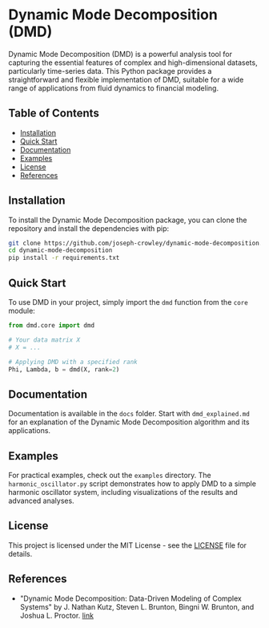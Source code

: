 # Dynamic Mode Decomposition (DMD)

Dynamic Mode Decomposition (DMD) is a powerful analysis tool for capturing the essential features of complex and high-dimensional datasets, particularly time-series data. This Python package provides a straightforward and flexible implementation of DMD, suitable for a wide range of applications from fluid dynamics to financial modeling.

## Table of Contents
- [Installation](#installation)
- [Quick Start](#quick-start)
- [Documentation](#documentation)
- [Examples](#examples)
- [License](#license)
- [References](#references)

## Installation

To install the Dynamic Mode Decomposition package, you can clone the repository and install the dependencies with pip:

```bash
git clone https://github.com/joseph-crowley/dynamic-mode-decomposition.git
cd dynamic-mode-decomposition
pip install -r requirements.txt
```

## Quick Start

To use DMD in your project, simply import the `dmd` function from the `core` module:

```python
from dmd.core import dmd

# Your data matrix X
# X = ...

# Applying DMD with a specified rank
Phi, Lambda, b = dmd(X, rank=2)
```

## Documentation

Documentation is available in the `docs` folder. Start with `dmd_explained.md` for an explanation of the Dynamic Mode Decomposition algorithm and its applications.

## Examples

For practical examples, check out the `examples` directory. The `harmonic_oscillator.py` script demonstrates how to apply DMD to a simple harmonic oscillator system, including visualizations of the results and advanced analyses.

## License

This project is licensed under the MIT License - see the [LICENSE](LICENSE) file for details.

## References

- "Dynamic Mode Decomposition: Data-Driven Modeling of Complex Systems" by J. Nathan Kutz, Steven L. Brunton, Bingni W. Brunton, and Joshua L. Proctor. [link](http://dmdbook.com)

